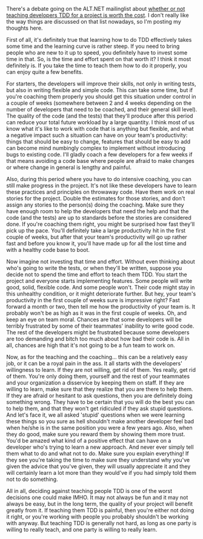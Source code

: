 There's a debate going on the ALT.NET mailinglist about <a href="http://tech.groups.yahoo.com/group/altdotnet/message/15301">whether or not teaching developers TDD for a project is worth the cost</a>.  I don't really like the way things are discussed on that list nowadays, so I'm posting my thoughts here.

First of all, it's definitely true that learning how to do TDD effectively takes some time and the learning curve is rather steep.  If you need to bring people who are new to it up to speed, you definitely have to invest some time in that.  So, is the time and effort spent on that worth it?  I think it most definitely is.  If you take the time to teach them how to do it properly, you can enjoy quite a few benefits.  

For starters, the developers will improve their skills, not only in writing tests, but also in writing flexible and simple code. This can take some time, but if you're coaching them properly you should get this situation under control in a couple of weeks (somewhere between 2 and 4 weeks depending on the number of developers that need to be coached, and their general skill level).  The quality of the code (and the tests) that they'll produce after this period can reduce your total future workload by a large quantity.  I think most of us know what it's like to work with code that is anything but flexible, and what a negative impact such a situation can have on your team's productivity: things that should be easy to change, features that should be easy to add can become mind numbingly complex to implement without introducing bugs to existing code.  I'll gladly coach a few developers for a few weeks if that means avoiding a code base where people are afraid to make changes or where change in general is lengthy and painful.

Also, during this period where you have to do intensive coaching, you can still make progress in the project.  It's not like these developers have to learn these practices and principles on throwaway code.  Have them work on real stories for the project.  Double the estimates for those stories, and don't assign any stories to the person(s) doing the coaching.  Make sure they have enough room to help the developers that need the help and that the code (and the tests) are up to standards before the stories are considered done.  If you're coaching them right, you might be surprised how fast they'll pick up the pace. You'll definitely take a large productivity hit in the first couple of weeks, but after that your team's productivity will go up rather fast and before you know it, you'll have made up for all the lost time and with a healthy code base to boot. 

Now imagine not investing that time and effort.  Without even thinking about who's going to write the tests, or when they'll be written, suppose you decide not to spend the time and effort to teach them TDD.  You start the project and everyone starts implementing features.  Some people will write good, solid, flexible code.  And some people won't. Their code might stay in this unhealthy condition, or it might deteriorate further.  But hey, your team's productivity in the first couple of weeks sure is impressive right?  Fast forward a month or two, then tell me how the productivity of your team is. It probably won't be as high as it was in the first couple of weeks.  Oh, and keep an eye on team moral.  Chances are that some developers will be terribly frustrated by some of their teammates' inability to write good code.  The rest of the developers might be frustrated because some developers are too demanding and bitch too much about how bad their code is.  All in all, chances are high that it's not going to be a fun team to work on.

Now, as for the teaching and the coaching... this can be a relatively easy job, or it can be a royal pain in the ass.  It all starts with the developers' willingness to learn.  If they are not willing, get rid of them.  Yes really, get rid of them.  You're only doing them, yourself and the rest of your teammates and your organization a disservice by keeping them on staff.  If they are willing to learn, make sure that they realize that you are there to help them.  If they are afraid or hesitant to ask questions, then you are definitely doing something wrong.  They have to be certain that you will do the best you can to help them, and that they won't get ridiculed if they ask stupid questions.  And let's face it, we all asked 'stupid' questions when we were learning these things so you sure as hell shouldn't make another developer feel bad when he/she is in the same position you were a few years ago.  Also, when they do good, make sure you reward them by showing them more trust.  You'd be amazed what kind of a positive effect that can have on a developer who's trying to learn a new approach.  And never ever simply tell them what to do and what not to do. Make sure you explain everything! If they see you're taking the time to make sure they understand why you've given the advice that you've given, they will usually appreciate it and they will certainly learn a lot more than they would've if you had simply told them not to do something. 

All in all, deciding against teaching people TDD is one of the worst decisions one could make IMHO.  It may not always be fun and it may not always be easy, but in the long term, the quality of your project will benefit greatly from it.  If teaching them TDD is painful, then you're either not doing it right, or you're working with people you probably shouldn't be working with anyway.  But teaching TDD is generally not hard, as long as one party is willing to really teach, and one party is willing to really learn. 


